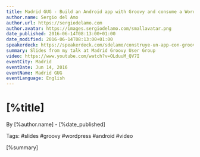 ```yaml
---
title: Madrid GUG - Build an Android app with Groovy and consume a Wordpress JSON API
author.name: Sergio del Amo
author.url: https://sergiodelamo.com
author.avatar: https://images.sergiodelamo.com/smallavatar.png 
date_published: 2016-06-14T08:13:00+01:00
date_modified: 2016-06-14T08:13:00+01:00
speakerdeck: https://speakerdeck.com/sdelamo/construye-un-app-con-groovy-en-android-que-consume-un-api-json-generado-en-con-wordpress
summary: Slides from my talk at Madrid Groovy User Group
video: https://www.youtube.com/watch?v=OLduuM_QV7I
eventCity: Madrid
eventDate: Jun 14, 2016
eventName: Madrid GUG
eventLanguage: English 
---
```


# [%title]

By [%author.name] - [%date_published]

Tags: #slides #groovy #wordpress #android #video

[%summary]

<script async class="speakerdeck-embed" data-id="228cd0b1ad7042d697cbf7a746d0e48b" data-ratio="1.33333333333333" src="//speakerdeck.com/assets/embed.js"></script>